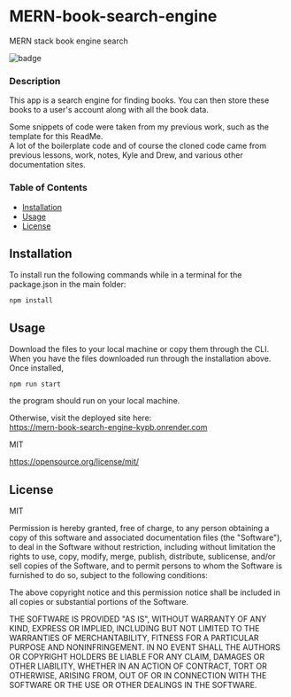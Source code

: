 # MERN-book-search-engine
MERN stack book engine search

![badge](https://img.shields.io/badge/MIT-blue?logo=unlicense)

### Description

This app is a search engine for finding books. You can then store these books to a user's account along with all the book data.  
  
Some snippets of code were taken from my previous work, such as the template for this ReadMe.  
A lot of the boilerplate code and of course the cloned code came from previous lessons, work, notes, Kyle and Drew, and various other documentation sites.

### Table of Contents
* [Installation](#-Installation)
* [Usage](#-Usage)
* [License](#-License)

## Installation
To install run the following commands while in a terminal for the package.json in the main folder:
```
npm install 
```

## Usage
Download the files to your local machine or copy them through the CLI. When you have the files downloaded run through the installation above. Once installed, 
```
npm run start
```  
the program should run on your local machine.  
  
Otherwise, visit the deployed site here:  
https://mern-book-search-engine-kypb.onrender.com
  
MIT

https://opensource.org/license/mit/

## License 
MIT 

Permission is hereby granted, free of charge, to any person obtaining a copy
of this software and associated documentation files (the "Software"), to deal
in the Software without restriction, including without limitation the rights
to use, copy, modify, merge, publish, distribute, sublicense, and/or sell
copies of the Software, and to permit persons to whom the Software is
furnished to do so, subject to the following conditions:

The above copyright notice and this permission notice shall be included in all
copies or substantial portions of the Software.

THE SOFTWARE IS PROVIDED "AS IS", WITHOUT WARRANTY OF ANY KIND, EXPRESS OR
IMPLIED, INCLUDING BUT NOT LIMITED TO THE WARRANTIES OF MERCHANTABILITY,
FITNESS FOR A PARTICULAR PURPOSE AND NONINFRINGEMENT. IN NO EVENT SHALL THE
AUTHORS OR COPYRIGHT HOLDERS BE LIABLE FOR ANY CLAIM, DAMAGES OR OTHER
LIABILITY, WHETHER IN AN ACTION OF CONTRACT, TORT OR OTHERWISE, ARISING FROM,
OUT OF OR IN CONNECTION WITH THE SOFTWARE OR THE USE OR OTHER DEALINGS IN THE
SOFTWARE.